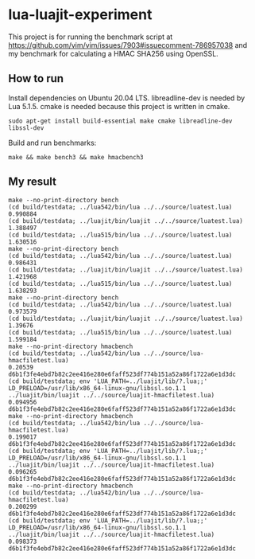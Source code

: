 lua-luajit-experiment
=====================

This project is for running the benchmark script at https://github.com/vim/vim/issues/7903#issuecomment-786957038
and my benchmark for calculating a HMAC SHA256 using OpenSSL.

## How to run

Install dependencies on Ubuntu 20.04 LTS.
libreadline-dev is needed by Lua 5.1.5.
cmake is needed because this project is written in cmake.

```
sudo apt-get install build-essential make cmake libreadline-dev libssl-dev
```

Build and run benchmarks:

```
make && make bench3 && make hmacbench3
```

## My result

```
make --no-print-directory bench
(cd build/testdata; ../lua542/bin/lua ../../source/luatest.lua)
0.990884
(cd build/testdata; ../luajit/bin/luajit ../../source/luatest.lua)
1.388497
(cd build/testdata; ../lua515/bin/lua ../../source/luatest.lua)
1.630516
make --no-print-directory bench
(cd build/testdata; ../lua542/bin/lua ../../source/luatest.lua)
0.986431
(cd build/testdata; ../luajit/bin/luajit ../../source/luatest.lua)
1.421968
(cd build/testdata; ../lua515/bin/lua ../../source/luatest.lua)
1.638293
make --no-print-directory bench
(cd build/testdata; ../lua542/bin/lua ../../source/luatest.lua)
0.973579
(cd build/testdata; ../luajit/bin/luajit ../../source/luatest.lua)
1.39676
(cd build/testdata; ../lua515/bin/lua ../../source/luatest.lua)
1.599184
make --no-print-directory hmacbench
(cd build/testdata; ../lua542/bin/lua ../../source/lua-hmacfiletest.lua)
0.20539
d6b1f3fe4ebd7b82c2ee416e280e6faff523df774b151a52a86f1722a6e1d3dc
(cd build/testdata; env 'LUA_PATH=../luajit/lib/?.lua;;' LD_PRELOAD=/usr/lib/x86_64-linux-gnu/libssl.so.1.1 ../luajit/bin/luajit ../../source/luajit-hmacfiletest.lua)
0.094956
d6b1f3fe4ebd7b82c2ee416e280e6faff523df774b151a52a86f1722a6e1d3dc
make --no-print-directory hmacbench
(cd build/testdata; ../lua542/bin/lua ../../source/lua-hmacfiletest.lua)
0.199017
d6b1f3fe4ebd7b82c2ee416e280e6faff523df774b151a52a86f1722a6e1d3dc
(cd build/testdata; env 'LUA_PATH=../luajit/lib/?.lua;;' LD_PRELOAD=/usr/lib/x86_64-linux-gnu/libssl.so.1.1 ../luajit/bin/luajit ../../source/luajit-hmacfiletest.lua)
0.096265
d6b1f3fe4ebd7b82c2ee416e280e6faff523df774b151a52a86f1722a6e1d3dc
make --no-print-directory hmacbench
(cd build/testdata; ../lua542/bin/lua ../../source/lua-hmacfiletest.lua)
0.200299
d6b1f3fe4ebd7b82c2ee416e280e6faff523df774b151a52a86f1722a6e1d3dc
(cd build/testdata; env 'LUA_PATH=../luajit/lib/?.lua;;' LD_PRELOAD=/usr/lib/x86_64-linux-gnu/libssl.so.1.1 ../luajit/bin/luajit ../../source/luajit-hmacfiletest.lua)
0.098373
d6b1f3fe4ebd7b82c2ee416e280e6faff523df774b151a52a86f1722a6e1d3dc
```
